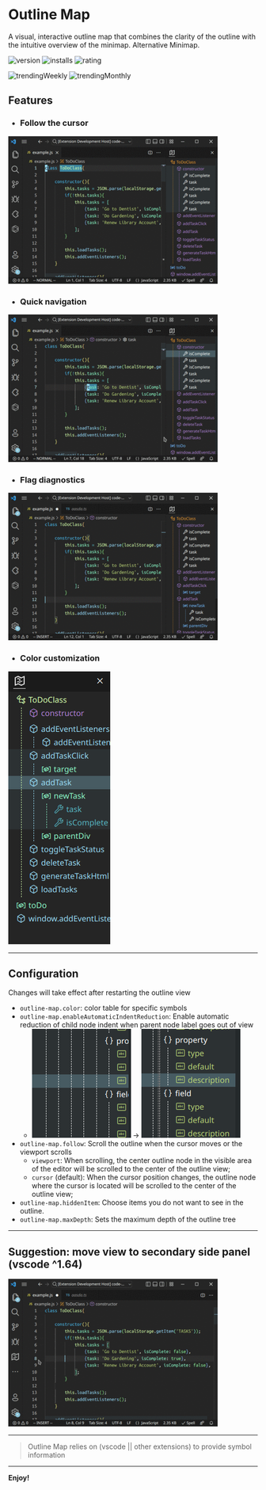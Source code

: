 # Outline Map

A visual, interactive outline map that combines the clarity of the outline with the intuitive overview of the minimap. Alternative Minimap.

![version](https://vsmarketplacebadge.apphb.com/version/Gerrnperl.outline-map.svg?color=8bf7c7&style=flat-square&logo=visualstudio)
![installs](https://vsmarketplacebadge.apphb.com/installs/Gerrnperl.outline-map.svg?color=56b6c2&style=flat-square&logo=visualstudiocode)
![rating](https://vsmarketplacebadge.apphb.com/rating-star/Gerrnperl.outline-map.svg?color=97dbf3&style=flat-square)

![trendingWeekly](https://vsmarketplacebadge.apphb.com/trending-weekly/Gerrnperl.outline-map.svg?color=8bf79c&style=flat-square)
![trendingMonthly](https://vsmarketplacebadge.apphb.com/trending-monthly/Gerrnperl.outline-map.svg?color=48bfea&style=flat-square)

## Features

- ### Follow the cursor
![Follow the cursor](images/follow-cursor.gif)
- ### Quick navigation
![Quick navigation](images/quick-navigation.gif)
- ### Flag diagnostics
![Flag diagnostics](images/flag-diagnostics.gif)
- ### Color customization
![Color customization](images/color-customization.png)

---

## Configuration
Changes will take effect after restarting the outline view
- `outline-map.color`: color table for specific symbols
- `outline-map.enableAutomaticIndentReduction`: Enable automatic reduction of child node indent when parent node label goes out of view
  -  ![no-reduceIndent](images/no-reduceIndent.png) -> ![reduceIndent](images/reduceIndent.png)
- `outline-map.follow`: Scroll the outline when the cursor moves or the viewport scrolls
	- `viewport`: When scrolling, the center outline node in the visible area of the editor will be scrolled to the center of the outline view;
	- `cursor` (default): When the cursor position changes, the outline node where the cursor is located will be scrolled to the center of the outline view;
- `outline-map.hiddenItem`: Choose items you do not want to see in the outline.
- `outline-map.maxDepth`: Sets the maximum depth of the outline tree

---

## Suggestion: move view to secondary side panel (vscode ^1.64)
![Initialize settings](images/init.gif)

---

> Outline Map relies on (vscode || other extensions) to provide symbol information

---

**Enjoy!**
